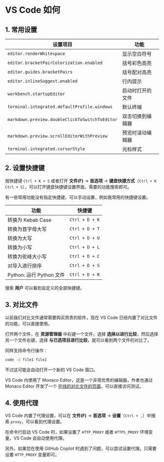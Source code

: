 # VS Code 如何

## 1. 常用设置

| 设置项目                                       | 功能             |
| ---------------------------------------------- | ---------------- |
| `editor.renderWhitespace`                      | 显示空白符号     |
| `editor.bracketPairColorization.enabled`       | 括号彩色高亮     |
| `editor.guides.bracketPairs`                   | 括号配对高亮     |
| `editor.inlineSuggest.enabled`                 | 行内提示         |
| `workbench.startupEditor`                      | 启动时打开的文件 |
| `terminal.integrated.defaultProfile.windows`   | 默认终端         |
| `markdown.preview.doubleClickToSwitchToEditor` | 双击切换到编辑器 |
| `markdown.preview.scrollEditorWithPreview`     | 预览时滚动编辑器 |
| `terminal.integrated.cursorStyle`              | 光标样式         |

## 2. 设置快捷键

按快捷键 `Ctrl + K + S` 或者打开 **文件(F)** -> **首选项** -> **键盘快捷方式**（`Ctrl + K Ctrl + S`），可以打开键盘快捷键设置界面，需要的功能搜索即可。

有一些常用功能没有指定快捷键，可以手动设置，例如我常用的快捷键设置。

| 功能                     | 快捷键         |
| ------------------------ | -------------- |
| 转换为 Kebab Case        | `Ctrl + D + K` |
| 转换为首字母大写         | `Ctrl + D + T` |
| 转换为大写               | `Ctrl + D + U` |
| 转换为小写               | `Ctrl + D + L` |
| 转换为驼峰大小写         | `Ctrl + D + C` |
| 对导入进行排序           | `Ctrl + D + S` |
| Python: 运行 Python 文件 | `Ctrl + D + R` |

搜索 **用户** 可以看到自定义的全部快捷键。

## 3. 对比文件

以前我们对比文件通常需要购买昂贵的软件，现在 VS Code 已经内置了对比文件的功能，可以直接使用。

打开两个文件，在 **资源管理器** 中右键一个文件，选择 **选择以进行比较**，然后选择另一个文件右键，选择 **与已选项目进行比较**，就可以看到两个文件的对比了。

同样支持命令行操作：

```bash
code -d file1 file2
```

不过这可能会自动打开一个新的 VS Code 窗口。

VS Code 内使用了 Monaco Editor，这是一个非常优秀的编辑器，作者也通过 Monaco Editor 开发了一个 [在线的对比文件的页面](https://tools.alexsun.top/diff)，可以直接访问测试。

## 4. 使用代理

VS Code 内置了代理设置，可以在 **文件(F)** -> **首选项** -> **设置**（`Ctrl + ,`）中搜索 `proxy`，可以看到代理设置。

在命令行启动 VS Code 时，如果设置了 `HTTP_PROXY` 或者 `HTTPS_PROXY` 环境变量，VS Code 会自动使用代理。

另外，如果您在使用 GitHub Copilot 时遇到了问题，可以尝试设置代理。只需要设置 `HTTP_PROXY` 变量即可。
